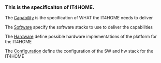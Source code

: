 ### This is the specificaiton of IT4HOME. 

The [Capability](./Capabilities.md) is the specification of WHAT the IT4HOME needs to deliver

The [Software](./Software.md) specify the software stacks to use to deliver the capabilities

The [Hardware](./Hardware.md) define possible hardware implementations of the platform for the IT4HOME

The [Configuration](./Configuration.md) define the configuration of the SW and hw stack for the IT4HOME


